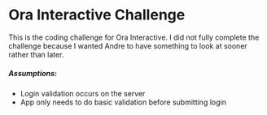 # Ora Interactive Challenge

This is the coding challenge for Ora Interactive. I did not fully complete the challenge because I wanted Andre to have something to look at sooner rather than later.

##### Assumptions:
* Login validation occurs on the server
* App only needs to do basic validation before submitting login